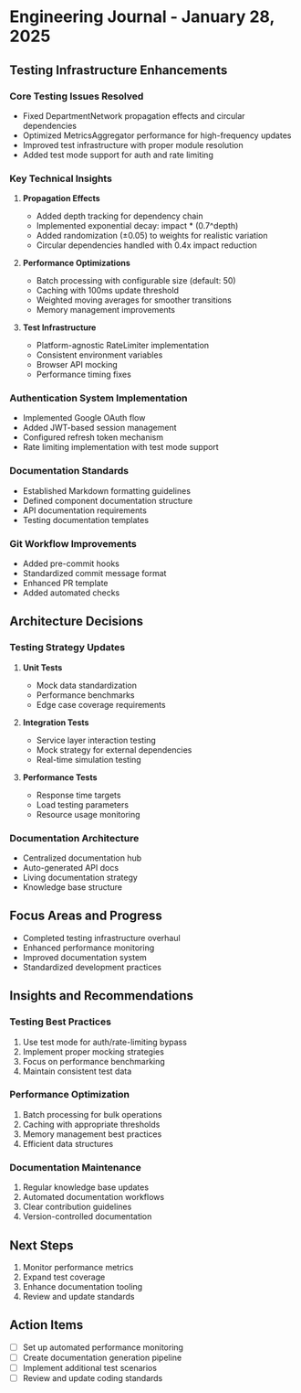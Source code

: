 # Engineering Journal - January 28, 2025

## Testing Infrastructure Enhancements

### Core Testing Issues Resolved
- Fixed DepartmentNetwork propagation effects and circular dependencies
- Optimized MetricsAggregator performance for high-frequency updates
- Improved test infrastructure with proper module resolution
- Added test mode support for auth and rate limiting

### Key Technical Insights
1. **Propagation Effects**
   - Added depth tracking for dependency chain
   - Implemented exponential decay: impact * (0.7^depth)
   - Added randomization (±0.05) to weights for realistic variation
   - Circular dependencies handled with 0.4x impact reduction

2. **Performance Optimizations**
   - Batch processing with configurable size (default: 50)
   - Caching with 100ms update threshold
   - Weighted moving averages for smoother transitions
   - Memory management improvements

3. **Test Infrastructure**
   - Platform-agnostic RateLimiter implementation
   - Consistent environment variables
   - Browser API mocking
   - Performance timing fixes

### Authentication System Implementation
- Implemented Google OAuth flow
- Added JWT-based session management
- Configured refresh token mechanism
- Rate limiting implementation with test mode support

### Documentation Standards
- Established Markdown formatting guidelines
- Defined component documentation structure
- API documentation requirements
- Testing documentation templates

### Git Workflow Improvements
- Added pre-commit hooks
- Standardized commit message format
- Enhanced PR template
- Added automated checks

## Architecture Decisions

### Testing Strategy Updates
1. **Unit Tests**
   - Mock data standardization
   - Performance benchmarks
   - Edge case coverage requirements

2. **Integration Tests**
   - Service layer interaction testing
   - Mock strategy for external dependencies
   - Real-time simulation testing

3. **Performance Tests**
   - Response time targets
   - Load testing parameters
   - Resource usage monitoring

### Documentation Architecture
- Centralized documentation hub
- Auto-generated API docs
- Living documentation strategy
- Knowledge base structure

## Focus Areas and Progress
- Completed testing infrastructure overhaul
- Enhanced performance monitoring
- Improved documentation system
- Standardized development practices

## Insights and Recommendations

### Testing Best Practices
1. Use test mode for auth/rate-limiting bypass
2. Implement proper mocking strategies
3. Focus on performance benchmarking
4. Maintain consistent test data

### Performance Optimization
1. Batch processing for bulk operations
2. Caching with appropriate thresholds
3. Memory management best practices
4. Efficient data structures

### Documentation Maintenance
1. Regular knowledge base updates
2. Automated documentation workflows
3. Clear contribution guidelines
4. Version-controlled documentation

## Next Steps
1. Monitor performance metrics
2. Expand test coverage
3. Enhance documentation tooling
4. Review and update standards

## Action Items
- [ ] Set up automated performance monitoring
- [ ] Create documentation generation pipeline
- [ ] Implement additional test scenarios
- [ ] Review and update coding standards
